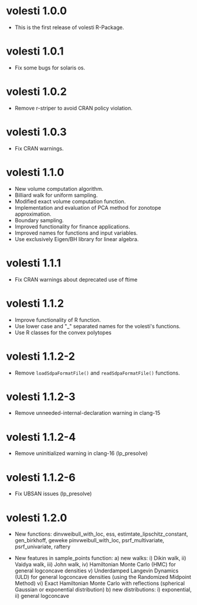 # volesti 1.0.0

* This is the first release of volesti R-Package.

# volesti 1.0.1

* Fix some bugs for solaris os.

# volesti 1.0.2

* Remove r-striper to avoid CRAN policy violation.

# volesti 1.0.3

* Fix CRAN warnings.

# volesti 1.1.0

* New volume computation algorithm.
* Billiard walk for uniform sampling.
* Modified exact volume computation function.
* Implementation and evaluation of PCA method for zonotope approximation.
* Boundary sampling.
* Improved functionality for finance applications.
* Improved names for functions and input variables.
* Use exclusively Eigen/BH library for linear algebra.

# volesti 1.1.1

* Fix CRAN warnings about deprecated use of ftime

# volesti 1.1.2

- Improve functionality of R function.
- Use lower case and "_" separated names for the volesti's functions.
- Use R classes for the convex polytopes

# volesti 1.1.2-2

- Remove `loadSdpaFormatFile()` and `readSdpaFormatFile()` functions.

# volesti 1.1.2-3

- Remove unneeded-internal-declaration warning in clang-15

# volesti 1.1.2-4

- Remove uninitialized warning in clang-16 (lp_presolve)

# volesti 1.1.2-6

- Fix UBSAN issues (lp_presolve)

# volesti 1.2.0

- New functions: dinvweibull_with_loc, ess, estimtate_lipschitz_constant, gen_birkhoff, geweke
pinvweibull_with_loc, psrf_multivariate, psrf_univariate, raftery

- New features in sample_points function:
 a) new walks: i) Dikin walk, ii) Vaidya walk, iii) John walk,
  iv) Hamiltonian Monte Carlo (HMC) for general logconcave densities
  v) Underdamped Langevin Dynamics (ULD) for general logconcave densities (using the Randomized Midpoint Method)
  vi) Exact Hamiltonian Monte Carlo with reflections (spherical Gaussian or exponential distribution)
 b) new distributions: i) exponential, ii) general logconcave
